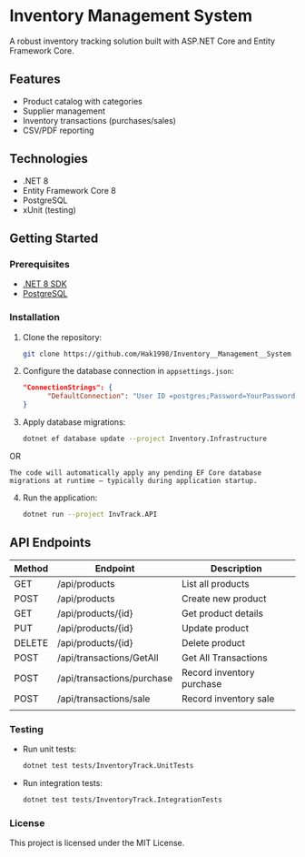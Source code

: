# Inventory Management System

A robust inventory tracking solution built with ASP.NET Core and Entity Framework Core.

## Features

- Product catalog with categories
- Supplier management
- Inventory transactions (purchases/sales)
- CSV/PDF reporting

## Technologies

- .NET 8
- Entity Framework Core 8
- PostgreSQL 
- xUnit (testing)

## Getting Started

### Prerequisites

- [.NET 8 SDK](https://dotnet.microsoft.com/download)
- [PostgreSQL](https://www.postgresql.org/download/)

### Installation

1. Clone the repository:

   ```bash
   git clone https://github.com/Hak1998/Inventory__Management__System
   ```

2. Configure the database connection in `appsettings.json`:

   ```json
   "ConnectionStrings": {
         "DefaultConnection": "User ID =postgres;Password=YourPassword;Server=localhost;Database=InventoryDB;Pooling=true;"
   }
   ```

3. Apply database migrations:

   ```bash
   dotnet ef database update --project Inventory.Infrastructure
   ```
OR
   ```
   The code will automatically apply any pending EF Core database migrations at runtime — typically during application startup.
   ```

4. Run the application:

   ```bash
   dotnet run --project InvTrack.API
   ```

## API Endpoints

| Method | Endpoint                        | Description              |
|--------|---------------------------------|------------------------- |
| GET    | /api/products                   | List all products        |
| POST   | /api/products                   | Create new product       |
| GET    | /api/products/{id}              | Get product details      |
| PUT    | /api/products/{id}              | Update product           |
| DELETE | /api/products/{id}              | Delete product           |
| POST   | /api/transactions/GetAll        | Get All Transactions     |
| POST   | /api/transactions/purchase      | Record inventory purchase|
| POST   | /api/transactions/sale          | Record inventory sale    |
|        |                                 |                          |



### Testing

- Run unit tests:

  ```bash
  dotnet test tests/InventoryTrack.UnitTests
  ```

- Run integration tests:

  ```bash
  dotnet test tests/InventoryTrack.IntegrationTests
  ```

### License
This project is licensed under the MIT License.
